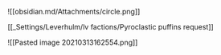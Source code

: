 ![[obsidian.md/Attachments/circle.png]]

[[_Settings/Leverhulm/lv factions/Pyroclastic puffins request]]

![[Pasted image 20210313162554.png]]
